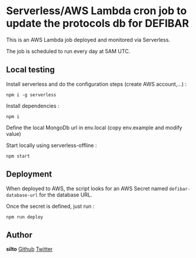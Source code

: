 # Serverless/AWS Lambda cron job to update the protocols db for DEFIBAR

This is an AWS Lambda job deployed and monitored via Serverless.

The job is scheduled to run every day at 5AM UTC.

## Local testing

Install serverless and do the configuration steps (create AWS account,...) :

```
npm i -g serverless
```

Install dependencies :

```
npm i
```

Define the local MongoDb url in env.local (copy env.example and modify value)

Start locally using serverless-offline :

```
npm start
```

## Deployment

When deployed to AWS, the script looks for an AWS Secret named `defibar-database-url` for the database URL.

Once the secret is defined, just run :

```
npm run deploy
```

## Author

**silto** [Github](https://github.com/silto) [Twitter](https://twitter.com/_silto_)
